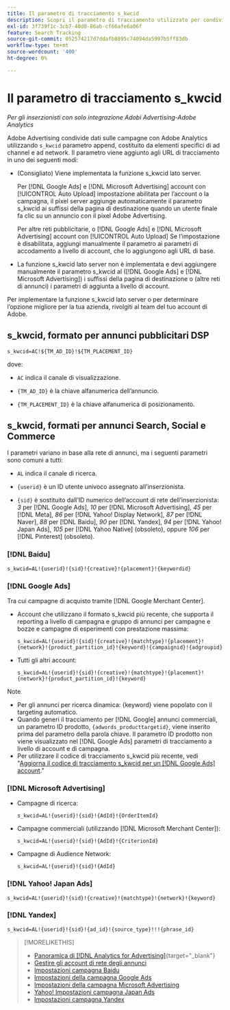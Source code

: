 ```yaml
---
title: Il parametro di tracciamento s_kwcid
description: Scopri il parametro di tracciamento utilizzato per condividere i dati degli Adobi Advertising con Adobe Analytics.
exl-id: 3f739f1c-3cb7-40d0-86ab-cf66afe6a06f
feature: Search Tracking
source-git-commit: 052574217d7ddafb8895c74094da5997b5ff83db
workflow-type: tm+mt
source-wordcount: '400'
ht-degree: 0%

---
```


# Il parametro di tracciamento s_kwcid

*Per gli inserzionisti con solo integrazione Adobi Advertising-Adobe Analytics*

<!-- Where should this go? It probably belongs in the Analytics integration chapter, but I'll need to fit it in/create context around it/explain more about implementation and how this works.  SPECIFICALLY, I'll need to update the second section that explains when/where to add the code for DSP clients. -->

Adobe Advertising condivide dati sulle campagne con Adobe Analytics utilizzando `s_kwcid` parametro append, costituito da elementi specifici di ad channel e ad network. Il parametro viene aggiunto agli URL di tracciamento in uno dei seguenti modi:

* (Consigliato<!--; the only option for Advertising DSP-->) Viene implementata la funzione s_kwcid lato server.

  Per [!DNL Google Ads] e [!DNL Microsoft Advertising] account con [!UICONTROL Auto Upload] impostazione abilitata per l’account o la campagna, il pixel server aggiunge automaticamente il parametro s_kwcid ai suffissi della pagina di destinazione quando un utente finale fa clic su un annuncio <!-- click a search ad or views a display ad --> con il pixel Adobe Advertising.

  Per altre reti pubblicitarie, o [!DNL Google Ads] e [!DNL Microsoft Advertising] account con [!UICONTROL Auto Upload] Se l’impostazione è disabilitata, aggiungi manualmente il parametro ai parametri di accodamento a livello di account, che lo aggiungono agli URL di base.

* <!-- (Search, Social, & Commerce only) -->La funzione s_kwcid lato server non è implementata e devi aggiungere manualmente il parametro s_kwcid al ([!DNL Google Ads] e [!DNL Microsoft Advertising]) i suffissi della pagina di destinazione o (altre reti di annunci) i parametri di aggiunta a livello di account.

Per implementare la funzione s_kwcid lato server o per determinare l’opzione migliore per la tua azienda, rivolgiti al team del tuo account di Adobe.

## s_kwcid, formato per annunci pubblicitari DSP

`s_kwcid=AC!${TM_AD_ID}!${TM_PLACEMENT_ID}`

dove:

* `AC` indica il canale di visualizzazione.

* `{TM_AD_ID}` è la chiave alfanumerica dell’annuncio.

* `{TM_PLACEMENT_ID}` è la chiave alfanumerica di posizionamento.

## s_kwcid, formati per annunci Search, Social e Commerce

I parametri variano in base alla rete di annunci, ma i seguenti parametri sono comuni a tutti:

* `AL` indica il canale di ricerca. <!-- what about social/Facebook, and display ads on Google (like Gmail, YouTube)? -->

* `{userid}` è un ID utente univoco assegnato all’inserzionista.

* `{sid}` è sostituito dall’ID numerico dell’account di rete dell’inserzionista: *3* per [!DNL Google Ads], *10* per [!DNL Microsoft Advertising], *45* per [!DNL Meta], *86* per [!DNL Yahoo! Display Network], *87* per [!DNL Naver], *88* per [!DNL Baidu], *90* per [!DNL Yandex], *94* per [!DNL Yahoo! Japan Ads], *105* per [!DNL Yahoo Native] (obsoleto), oppure *106* per [!DNL Pinterest] (obsoleto).

### [!DNL Baidu]

`s_kwcid=AL!{userid}!{sid}!{creative}!{placement}!{keywordid}`

### [!DNL Google Ads]

Tra cui campagne di acquisto tramite [!DNL Google Merchant Center].

* Account che utilizzano il formato s_kwcid più recente, che supporta il reporting a livello di campagna e gruppo di annunci per campagne e bozze e campagne di esperimenti con prestazione massima:

  `s_kwcid=AL!{userid}!{sid}!{creative}!{matchtype}!{placement}!{network}!{product_partition_id}!{keyword}!{campaignid}!{adgroupid}`

* Tutti gli altri account:

  `s_kwcid=AL!{userid}!{sid}!{creative}!{matchtype}!{placement}!{network}!{product_partition_id}!{keyword}`

>[!NOTE]
>
>* Per gli annunci per ricerca dinamica: {keyword} viene popolato con il targeting automatico.
>* Quando generi il tracciamento per [!DNL Google] annunci commerciali, un parametro ID prodotto, `{adwords_producttargetid}`, viene inserito prima del parametro della parola chiave. Il parametro ID prodotto non viene visualizzato nel [!DNL Google Ads] parametri di tracciamento a livello di account e di campagna.
>* Per utilizzare il codice di tracciamento s_kwcid più recente, vedi &quot;[Aggiorna il codice di tracciamento s_kwcid per un [!DNL Google Ads] account](/help/search-social-commerce/campaign-management/accounts/update-skwcid-google.md).&quot;

<!--

### [!DNL Meta]

`s_kwcid=AL!{userid}!{sid}!{{ad.id}}!{{campaign.id}}!{{adset.id}}`

where:

* `{{ad.id}}` is the unique numeric ID for the ad/creative.

* `{{campaign.id}}` is the unique ID for the campaign.

* `{{adset.id}}` is the unique ID for the ad set.

-->

### [!DNL Microsoft Advertising]

* Campagne di ricerca:

  `s_kwcid=AL!{userid}!{sid}!{AdId}!{OrderItemId}`

* Campagne commerciali (utilizzando [!DNL Microsoft Merchant Center]):

  `s_kwcid=AL!{userid}!{sid}!{AdId}!{CriterionId}`

* Campagne di Audience Network:

  `s_kwcid=AL!{userid}!{sid}!{AdId}`

### [!DNL Yahoo! Japan Ads]

`s_kwcid=AL!{userid}!{sid}!{creative}!{matchtype}!{network}!{keyword}`

### [!DNL Yandex]

`s_kwcid=AL!{userid}!{sid}!{ad_id}!{source_type}!!!{phrase_id}`

>[!MORELIKETHIS]
>
>* [Panoramica di [!DNL Analytics for Advertising]](/help/integrations/analytics/overview.md){target="_blank"}
>* [Gestire gli account di rete degli annunci](/help/search-social-commerce/campaign-management/accounts/ad-network-account-manage.md)
>* [Impostazioni campagna Baidu](/help/search-social-commerce/campaign-management/campaigns/campaign-settings-baidu.md)
>* [Impostazioni della campagna Google Ads](/help/search-social-commerce/campaign-management/campaigns/campaign-settings-google.md)
>* [Impostazioni della campagna Microsoft Advertising](/help/search-social-commerce/campaign-management/campaigns/campaign-settings-microsoft.md)
>* [Yahoo! Impostazioni campagna Japan Ads](/help/search-social-commerce/campaign-management/campaigns/campaign-settings-yahoo-japan.md)
>* [Impostazioni campagna Yandex](/help/search-social-commerce/campaign-management/campaigns/campaign-settings-yandex.md)
